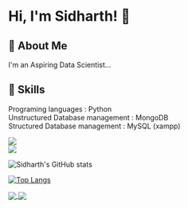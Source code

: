 
# Hi, I'm Sidharth! 👋


## 🚀 About Me
I'm an Aspiring Data Scientist...


## 💼 Skills

Programing languages : Python                                                            
Unstructured Database management : MongoDB                                                                   
Structured Database management : MySQL (xampp)                                                                         

![](https://img.shields.io/badge/Code-MongoDB-informational?style=flat&logo=MongoDB&logoColor=white&color=4AB197)                                                   
![](https://img.shields.io/badge/Code-MySQL-informational?style=flat&logo=MySQL&logoColor=white&color=4AB197)

![Sidharth's GitHub stats](https://github-readme-stats.vercel.app/api?username=sidharth-ds&theme=github_dark&show_icons=true)

[![Top Langs](https://github-readme-stats.vercel.app/api/top-langs/?username=sidharth-ds)](https://github.com/sidharth-ds/github-readme-stats)

<a href="https://github.com/anuraghazra/github-readme-stats">
  <img align="center" src="https://github-readme-stats.vercel.app/api/pin/?username=anuraghazra&repo=github-readme-stats" />
</a>
<a href="https://github.com/anuraghazra/convoychat">
  <img align="center" src="https://github-readme-stats.vercel.app/api/pin/?username=anuraghazra&repo=convoychat" />
</a>

